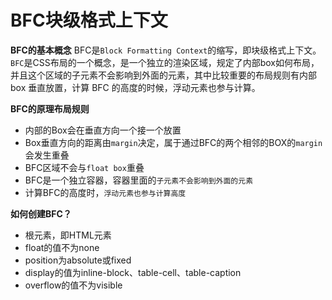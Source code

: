 # BFC块级格式上下文

**BFC的基本概念**
BFC是`Block Formatting Context`的缩写，即块级格式上下文。`BFC`是CSS布局的一个概念，是一个独立的渲染区域，规定了内部box如何布局， 并且这个区域的子元素不会影响到外面的元素，其中比较重要的布局规则有内部 box 垂直放置，计算 BFC 的高度的时候，浮动元素也参与计算。

**BFC的原理布局规则**

* 内部的Box会在垂直方向一个接一个放置
* Box垂直方向的距离由`margin`决定，属于通过BFC的两个相邻的BOX的`margin`会发生重叠
* BFC区域不会与`float box`重叠
* BFC是一个独立容器，容器里面的`子元素不会影响到外面的元素`
* 计算BFC的高度时，`浮动元素也参与计算高度`

**如何创建BFC？**

* 根元素，即HTML元素
* float的值不为none
* position为absolute或fixed
* display的值为inline-block、table-cell、table-caption
* overflow的值不为visible